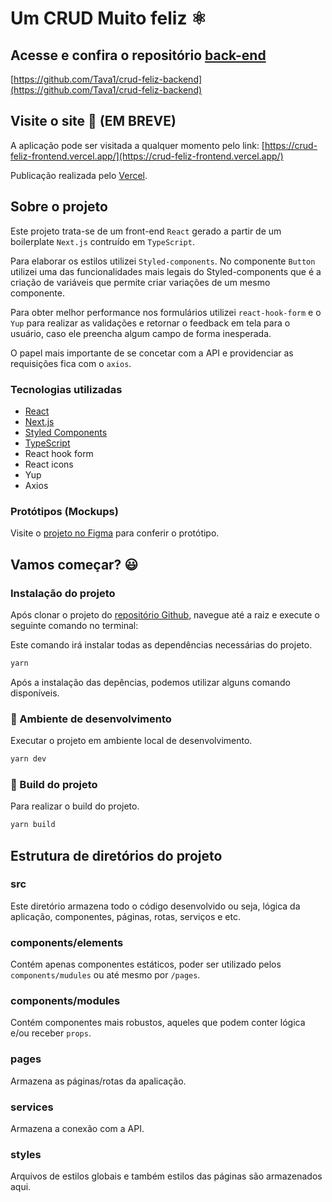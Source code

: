 # Um CRUD Muito feliz :atom_symbol:
## Acesse e confira o repositório [back-end](https://github.com/Tava1/crud-feliz-backend)
[https://github.com/Tava1/crud-feliz-backend](https://github.com/Tava1/crud-feliz-backend)

## Visite o site :link: (EM BREVE)

A aplicação pode ser visitada a qualquer momento pelo link: [https://crud-feliz-frontend.vercel.app/](https://crud-feliz-frontend.vercel.app/)

Publicação realizada pelo [Vercel](https://vercel.com/).

## Sobre o projeto
Este projeto trata-se de um front-end ```React``` gerado a partir de um boilerplate ```Next.js``` contruído em ```TypeScript```.

Para elaborar os estilos utilizei ```Styled-components```. No componente ```Button``` utilizei uma das funcionalidades mais legais do Styled-components que é a criação de variáveis que permite criar variações de um mesmo componente.

Para obter melhor performance nos formulários utilizei ```react-hook-form``` e o ```Yup``` para realizar as validações e retornar o feedback em tela para o usuário, caso ele preencha algum campo de forma inesperada.

O papel mais importante de se concetar com a API e providenciar as requisições fica com o ```axios```.

### Tecnologias utilizadas
- [React](https://pt-br.reactjs.org/)
- [Next.js](https://nextjs.org/)
- [Styled Components](https://styled-components.com/)
- [TypeScript](https://www.typescriptlang.org/)
- React hook form
- React icons
- Yup
- Axios

### Protótipos (Mockups)
Visite o [projeto no Figma](https://www.figma.com/file/CXqPSdVHdIUefjw7cnRafn/Um-pequeno-CRUD?node-id=0%3A1) para conferir o protótipo.

## Vamos começar? :smiley:
### Instalação do projeto

Após clonar o projeto do [repositório Github](https://github.com/Tava1/crud-feliz-frontend), navegue até a raiz e execute o seguinte comando no terminal:

Este comando irá instalar todas as dependências necessárias do projeto.
```BASH
yarn
```

Após a instalação das depências, podemos utilizar alguns comando disponíveis.

### :construction: Ambiente de desenvolvimento
Executar o projeto em ambiente local de desenvolvimento.
```BASH
yarn dev
```

### :wrench: Build do projeto
Para realizar o build do projeto.
```BASH
yarn build
```

## Estrutura de diretórios do projeto

### src
Este diretório armazena todo o código desenvolvido ou seja, lógica da aplicação, componentes, páginas, rotas, serviços e etc.

### components/elements
Contém apenas componentes estáticos, poder ser utilizado pelos ```components/mudules``` ou até mesmo por ```/pages```.

### components/modules
Contém componentes mais robustos, aqueles que podem conter lógica e/ou receber ```props```.

### pages
Armazena as páginas/rotas da apalicação.

### services
Armazena a conexão com a API.

### styles
Arquivos de estilos globais e também estilos das páginas são armazenados aqui.
